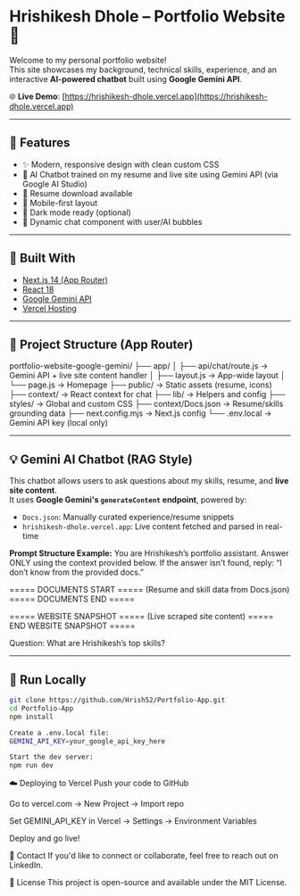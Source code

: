 # Hrishikesh Dhole – Portfolio Website 💼

Welcome to my personal portfolio website!  
This site showcases my background, technical skills, experience, and an interactive **AI-powered chatbot** built using **Google Gemini API**.

🌐 **Live Demo**: [https://hrishikesh-dhole.vercel.app](https://hrishikesh-dhole.vercel.app)

---

## 🚀 Features

- ✨ Modern, responsive design with clean custom CSS
- 🧠 AI Chatbot trained on my resume and live site using Gemini API (via Google AI Studio)
- 📄 Resume download available
- 📱 Mobile-first layout
- 🌙 Dark mode ready (optional)
- 💬 Dynamic chat component with user/AI bubbles

---

## 💪 Built With

- [Next.js 14 (App Router)](https://nextjs.org/)
- [React 18](https://reactjs.org/)
- [Google Gemini API](https://makersuite.google.com/app)
- [Vercel Hosting](https://vercel.com)

---

## 📂 Project Structure (App Router)

portfolio-website-google-gemini/
├── app/
│ ├── api/chat/route.js → Gemini API + live site content handler
│ ├── layout.js → App-wide layout
│ └── page.js → Homepage
├── public/ → Static assets (resume, icons)
├── context/ → React context for chat
├── lib/ → Helpers and config
├── styles/ → Global and custom CSS
├── context/Docs.json → Resume/skills grounding data
├── next.config.mjs → Next.js config
└── .env.local → Gemini API key (local only)


---

## 💡 Gemini AI Chatbot (RAG Style)

This chatbot allows users to ask questions about my skills, resume, and **live site content**.  
It uses **Google Gemini's `generateContent` endpoint**, powered by:

- `Docs.json`: Manually curated experience/resume snippets
- `hrishikesh-dhole.vercel.app`: Live content fetched and parsed in real-time

**Prompt Structure Example:**
You are Hrishikesh’s portfolio assistant.
Answer ONLY using the context provided below.
If the answer isn't found, reply: “I don’t know from the provided docs.”

===== DOCUMENTS START =====
(Resume and skill data from Docs.json)
===== DOCUMENTS END =====

===== WEBSITE SNAPSHOT =====
(Live scraped site content)
===== END WEBSITE SNAPSHOT =====

Question: What are Hrishikesh’s top skills?


---

## 🔮 Run Locally

```bash
git clone https://github.com/Hrish52/Portfolio-App.git
cd Portfolio-App
npm install

Create a .env.local file:
GEMINI_API_KEY=your_google_api_key_here

Start the dev server:
npm run dev
```

☁️ Deploying to Vercel
Push your code to GitHub

Go to vercel.com → New Project → Import repo

Set GEMINI_API_KEY in Vercel → Settings → Environment Variables

Deploy and go live!

📩 Contact
If you'd like to connect or collaborate, feel free to reach out on LinkedIn.

📄 License
This project is open-source and available under the MIT License.
